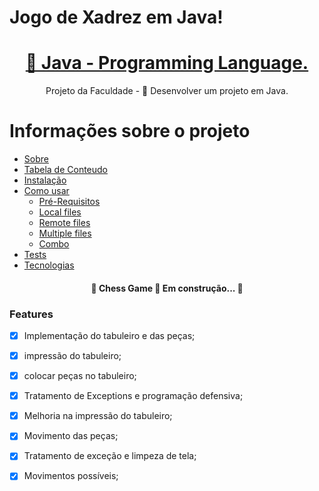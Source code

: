 # Jogo de Xadrez em Java!


<h1 align="center">
    <a href="https://docs.oracle.com/javase/8/docs/technotes/guides/language/index.html">🔗 Java - Programming Language.</a>
</h1>
<p align="center">Projeto da Faculdade - 🚀 Desenvolver um projeto em Java.</p>

Informações sobre o projeto
=================
<!--ts-->
   * [Sobre](#Sobre)
   * [Tabela de Conteudo](#tabela-de-conteudo)
   * [Instalação](#instalacao)
   * [Como usar](#como-usar)
      * [Pré-Requisitos](#pre-requisitos)
      * [Local files](#local-files)
      * [Remote files](#remote-files)
      * [Multiple files](#multiple-files)
      * [Combo](#combo)
   * [Tests](#testes)
   * [Tecnologias](#tecnologias)
<!--te-->

<h4 align="center"> 
	🚧 Chess Game 🚀 Em construção...  🚧
</h4>

### Features

- [x] Implementação do tabuleiro e das peças;
- [x] impressão do tabuleiro;
- [x] colocar peças no tabuleiro;
- [x] Tratamento de Exceptions e programação defensiva;
- [x] Melhoria na impressão do tabuleiro;
- [x] Movimento das peças;
- [x] Tratamento de exceção e limpeza de tela;
- [x] Movimentos possíveis;



